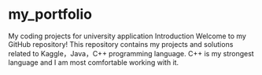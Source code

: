 # my_portfolio
My coding projects for university application
Introduction
Welcome to my GitHub repository! This repository contains my projects and solutions related to Kaggle，Java，C++ programming language.  C++ is my strongest language and I am most comfortable working with it.

